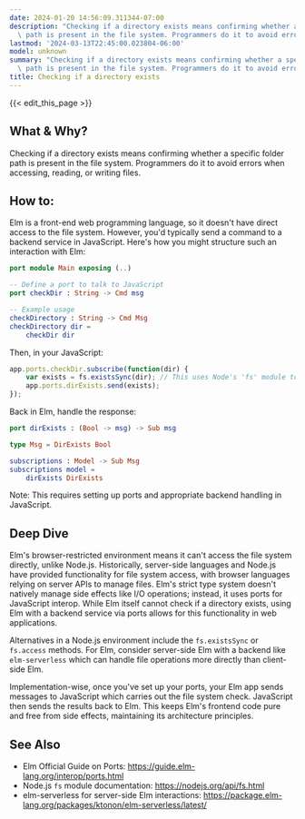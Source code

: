 ```yaml
---
date: 2024-01-20 14:56:09.311344-07:00
description: "Checking if a directory exists means confirming whether a specific folder\
  \ path is present in the file system. Programmers do it to avoid errors when\u2026"
lastmod: '2024-03-13T22:45:00.023804-06:00'
model: unknown
summary: "Checking if a directory exists means confirming whether a specific folder\
  \ path is present in the file system. Programmers do it to avoid errors when\u2026"
title: Checking if a directory exists
---
```


{{< edit_this_page >}}

## What & Why?
Checking if a directory exists means confirming whether a specific folder path is present in the file system. Programmers do it to avoid errors when accessing, reading, or writing files.

## How to:
Elm is a front-end web programming language, so it doesn't have direct access to the file system. However, you'd typically send a command to a backend service in JavaScript. Here's how you might structure such an interaction with Elm:

```elm
port module Main exposing (..)

-- Define a port to talk to JavaScript
port checkDir : String -> Cmd msg

-- Example usage
checkDirectory : String -> Cmd Msg
checkDirectory dir =
    checkDir dir
```

Then, in your JavaScript:

```javascript
app.ports.checkDir.subscribe(function(dir) {
    var exists = fs.existsSync(dir); // This uses Node's 'fs' module to check the directory
    app.ports.dirExists.send(exists);
});
```

Back in Elm, handle the response:

```elm
port dirExists : (Bool -> msg) -> Sub msg

type Msg = DirExists Bool

subscriptions : Model -> Sub Msg
subscriptions model =
    dirExists DirExists
```

Note: This requires setting up ports and appropriate backend handling in JavaScript.

## Deep Dive
Elm's browser-restricted environment means it can't access the file system directly, unlike Node.js. Historically, server-side languages and Node.js have provided functionality for file system access, with browser languages relying on server APIs to manage files. Elm's strict type system doesn't natively manage side effects like I/O operations; instead, it uses ports for JavaScript interop. While Elm itself cannot check if a directory exists, using Elm with a backend service via ports allows for this functionality in web applications.

Alternatives in a Node.js environment include the `fs.existsSync` or `fs.access` methods. For Elm, consider server-side Elm with a backend like `elm-serverless` which can handle file operations more directly than client-side Elm.

Implementation-wise, once you've set up your ports, your Elm app sends messages to JavaScript which carries out the file system check. JavaScript then sends the results back to Elm. This keeps Elm's frontend code pure and free from side effects, maintaining its architecture principles.

## See Also
- Elm Official Guide on Ports: https://guide.elm-lang.org/interop/ports.html
- Node.js `fs` module documentation: https://nodejs.org/api/fs.html
- elm-serverless for server-side Elm interactions: https://package.elm-lang.org/packages/ktonon/elm-serverless/latest/
